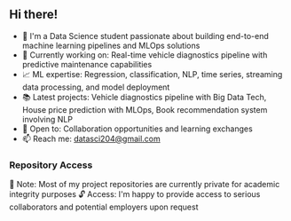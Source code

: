 ## Hi there! 

- 🔭 I'm a Data Science student passionate about building end-to-end machine learning pipelines and MLOps solutions
- 🌱 Currently working on: Real-time vehicle diagnostics pipeline with predictive maintenance capabilities
- 📈 ML expertise: Regression, classification, NLP, time series, streaming data processing, and model deployment
- 📚 Latest projects: Vehicle diagnostics pipeline with Big Data Tech, House price prediction with MLOps, Book recommendation system involving NLP
- 🚀 Open to: Collaboration opportunities and learning exchanges
- 📫 Reach me: datasci204@gmail.com

### Repository Access

📁 Note: Most of my project repositories are currently private for academic integrity purposes
🔓 Access: I'm happy to provide access to serious collaborators and potential employers upon request

